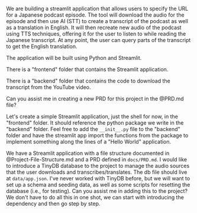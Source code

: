 We are building a streamlit application that allows users to specify the URL for a Japanese podcast episode. The tool will download the audio for the episode and then use AI (STT) to create a transcript of the podcast as well as a translation in English.  It will then recreate new audio of the podcast using TTS techniques, offering it for the user to listen to while reading the Japanese transcript.  At any point, the user can query parts of the transcript to get the English translation.

The application will be built using Python and Streamlit.

There is a "frontend" folder that contains the Streamlit application.

There is a "backend" folder that contains the code to download the transcript from the YouTube video.

Can you assist me in creating a new PRD for this project in the @PRD.md file?



Let's create a simple Streamlit application, just the shell for now, in the "frontend" folder. It should reference the python package we write in the "backend" folder. Feel free to add the `__init__.py` file to the "backend" folder and have the streamlit app import the functions from the package to implement something along the lines of a "Hello World" application.


We have a Streamlit application with a file structure documented in @Project-File-Structure.md and a PRD defined in `docs/PRD.md`. I would like to introduce a TinyDB database to the project to manage the audio sources that the user downloads and transcribes/translates. The db file should live at `data/app.json`.  I've never worked with TinyDB before, but we will want to set up a schema and seeding data, as well as some scripts for resetting the database (i.e., for testing). Can you assist me in adding this to the project? We don't have to do all this in one shot, we can start with introducing the dependency and then go step by step.



